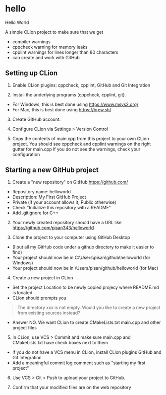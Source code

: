 # hello

Hello World

A simple CLion project to make sure that we get

- compiler warnings
- cppcheck warning for memory leaks
- cpplint warnings for lines longer than 80 characters
- can create and work with GitHub

## Setting up CLion

1. Enable CLion plugins: cppcheck, cpplint, GitHub and Git Integration

2. Install the underlying programs (cppcheck, cpplint, git).
  * For Windows, this is best done using https://www.msys2.org/
  * For Mac, this is best done using https://brew.sh/

3. Create  GitHub account.

4. Configure CLion via Settings > Version Control

5. Copy the contents of main.cpp from this project to your own CLion project.
You should see cppcheck and cpplint warnings on the right gutter for main.cpp
If you do not see the warnings, check your configuration

## Starting a new GitHub project

1.  Create a "new repository" on GitHub https://github.com/
  * Repository name: helloworld
  * Description: My First GitHub Project
  * Private (if your account allows it, Public otherwise)
  * Check "Initialize this repository with a README"
  * Add .gitignore for C++

2. Your newly created repository should have a URL like https://github.com/pisan343/helloworld

3. Clone the project to your computer using GitHub Desktop
  * (I put all my GitHub code under a github directory to make it easier to find)
  * Your project should now be in C:\Users\pisan\github\helloworld (for Windows)
  * Your project should now be in /Users/pisan/github/helloworld (for Mac)


4. Create a new project in CLion
  * Set the project Location to be newly copied projecy where README.md is located
  * CLion should prompts you

> The directory xxx is not empty.
> Would you like to create a new project from existing sources instead?

  * Answer NO. We want CLion to create CMakeLists.txt main.cpp and other project files

5. In CLion, use VCS > Commit and make sure main.cpp and CMakeLists.txt have check boxes next to them
  * If you do not have a VCS menu in CLion, install CLion plugins GitHub and Git Integration
  * Add a meaningful commit log comment such as "starting my first project"


6. Use VCS > Git > Push to upload your project to GitHub.

7. Confirm that your modified files are on the web repository